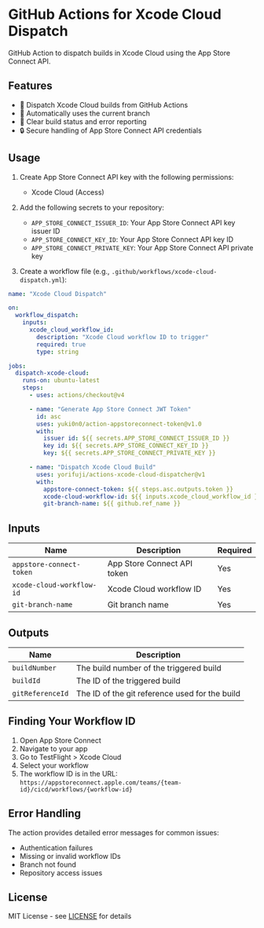 # GitHub Actions for Xcode Cloud Dispatch

GitHub Action to dispatch builds in Xcode Cloud using the App Store Connect API.

## Features

- 🚀 Dispatch Xcode Cloud builds from GitHub Actions
- 🔄 Automatically uses the current branch
- 📝 Clear build status and error reporting
- 🔒 Secure handling of App Store Connect API credentials

## Usage

1. Create App Store Connect API key with the following permissions:

   - Xcode Cloud (Access)

2. Add the following secrets to your repository:

   - `APP_STORE_CONNECT_ISSUER_ID`: Your App Store Connect API key issuer ID
   - `APP_STORE_CONNECT_KEY_ID`: Your App Store Connect API key ID
   - `APP_STORE_CONNECT_PRIVATE_KEY`: Your App Store Connect API private key

3. Create a workflow file (e.g., `.github/workflows/xcode-cloud-dispatch.yml`):

```yaml
name: "Xcode Cloud Dispatch"

on:
  workflow_dispatch:
    inputs:
      xcode_cloud_workflow_id:
        description: "Xcode Cloud workflow ID to trigger"
        required: true
        type: string

jobs:
  dispatch-xcode-cloud:
    runs-on: ubuntu-latest
    steps:
      - uses: actions/checkout@v4

      - name: "Generate App Store Connect JWT Token"
        id: asc
        uses: yuki0n0/action-appstoreconnect-token@v1.0
        with:
          issuer id: ${{ secrets.APP_STORE_CONNECT_ISSUER_ID }}
          key id: ${{ secrets.APP_STORE_CONNECT_KEY_ID }}
          key: ${{ secrets.APP_STORE_CONNECT_PRIVATE_KEY }}

      - name: "Dispatch Xcode Cloud Build"
        uses: yorifuji/actions-xcode-cloud-dispatcher@v1
        with:
          appstore-connect-token: ${{ steps.asc.outputs.token }}
          xcode-cloud-workflow-id: ${{ inputs.xcode_cloud_workflow_id }}
          git-branch-name: ${{ github.ref_name }}
```

## Inputs

| Name                      | Description                 | Required |
| ------------------------- | --------------------------- | -------- |
| `appstore-connect-token`  | App Store Connect API token | Yes      |
| `xcode-cloud-workflow-id` | Xcode Cloud workflow ID     | Yes      |
| `git-branch-name`         | Git branch name             | Yes      |

## Outputs

| Name             | Description                                    |
| ---------------- | ---------------------------------------------- |
| `buildNumber`    | The build number of the triggered build        |
| `buildId`        | The ID of the triggered build                  |
| `gitReferenceId` | The ID of the git reference used for the build |

## Finding Your Workflow ID

1. Open App Store Connect
2. Navigate to your app
3. Go to TestFlight > Xcode Cloud
4. Select your workflow
5. The workflow ID is in the URL: `https://appstoreconnect.apple.com/teams/{team-id}/cicd/workflows/{workflow-id}`

## Error Handling

The action provides detailed error messages for common issues:

- Authentication failures
- Missing or invalid workflow IDs
- Branch not found
- Repository access issues

## License

MIT License - see [LICENSE](LICENSE) for details
